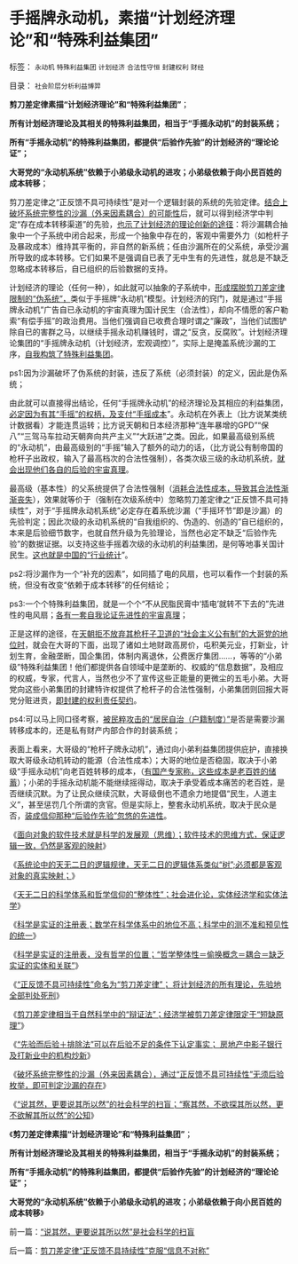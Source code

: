 # 手摇牌永动机，素描“计划经济理论”和“特殊利益集团”

标签： `永动机` `特殊利益集团` `计划经济` `合法性守恒` `封建权利` `财经` 

目录： `社会阶层分析利益博羿`

**剪刀差定律素描“计划经济理论”和“特殊利益集团”**；

**所有计划经济理论及其相关的特殊利益集团，相当于“手摇永动机”的封装系统；**

**所有“手摇永动机”的特殊利益集团，都提供“后验作先验”的计划经济的“理论论证”；**

**大哥党的“永动机系统”依赖于小弟级永动机的进攻；小弟级依赖于向小民百姓的成本转移**；



剪刀差定律之“正反馈不具可持续性”是对一个逻辑封装的系统的先验定律。[结合上破坏系统完整性的沙漏（外来因素耦合）的可能性](../../../2014/1/14/破坏系统完整性的沙漏,打新者炒新形成的“系统沙漏”.md)后，就可以得到经济学中判定“存在成本转移渠道”的先验，[也示了计划经济的理论创新的途径](../../../2014/1/14/研究“社会可持续性”的经济学，被剪刀差限定于“短缺原理”.md)：将沙漏耦合抽象中一个子系统中闭合起来，形成一个抽象中存在的，客观中需要外力（如枪杆子及暴政成本）维持其平衡的，非自然的新系统；任由沙漏所在的父系统，承受沙漏所导致的成本转移。它们如果不是强调自已表了无中生有的先进性，就总是不缺乏忽略成本转移后，自已组织的后验数据的支持。

计划经济的理论（任何一种），如此就可以抽象的子系统中，[形成摆脱剪刀差定律限制的“伪系统”，](../../../2014/1/14/“先验而后验＋排除法”排除“数据干扰”，判定房地产和打新业.md)类似于手摇牌“永动机”模型。计划经济的窍门，就是通过“手摇牌永动机”广告自已永动机的宇宙真理为国计民生（合法性），却向不情愿的客户勒索“有偿手摇”的政治费用。当他们强调自已收费合理时谓之“廉政”，当他们试图铲除自已的害群之马，以继续手摇永动机赚钱时，谓之“反贪，反腐败”。计划经济理论集团的“手摇牌永动机（计划经济，宏观调控）”，实际上是掩盖系统沙漏的工序，[自我构筑了特殊利益集团](../../../2013/10/22/旧制度换种形式称改革，换批人叫革命，及黄宗羲定律和反谷物法.md)。

ps1:因为沙漏破坏了伪系统的封装，违反了系统（必须封装）的定义，因此是伪系统；

由此就可以直接得出结论，任何“手摇牌永动机”的经济理论及其相应的利益集团，[必定因为有其“手摇”的权柄，及支付“手摇成本](../../../2009/6/16/三脚猫真理观支持着计划苍生的优越信念.md)”。永动机在外表上（比方说某类统计数据看）才能连贯运转；比方说天朝和日本经济那种“连年暴增的GPD”“保八”“三驾马车拉动天朝奔向共产主义”“大跃进”之类。因此，如果最高级别系统的“永动机”，由最高级别的“手摇”输入了额外的动力的话，（比方说公有制帝国的枪杆子出政权，输入了最高档次的合法性强制），各类次级三级的永动机系统，[就会出现他们各自的后验的宇宙真理](../../../2009/6/16/三脚猫的真理观和独脚龙.md)。

最高级（基本性）的父系统提供了合法性强制（[消耗合法性成本，导致其合法性渐渐丧失](../../../2013/10/10/从合法性守恒中提炼“合法性成本”谈李天一轮奸案的辩护集团.md)），效果就等价于（强制在次级系统中）忽略剪刀差定律之“正反馈不具可持续性”，对于“手摇牌永动机系统”必定存在着系统沙漏（“手摇环节”即是沙漏）的先验判定；因此次级的永动机系统的“自我组织的、伪造的、创造的”自已组织的，本来是后验细节数字，也就自然升级为先验理论，当然也必定不缺乏“后验作先验”的数据证据。以支持这些手摇着次级的永动机的利益集团，是何等地事关国计民生。[这也就是中国的“行业统计](../../../2012/6/30/科学派是两百年来“政府干预论”的政治哲学.md)”。

ps2:将沙漏作为一个“补充的因素”，如同插了电的风扇，也可以看作一个封装的系统，但没有改变“依赖于成本转移”的任何结论；

ps3:一个个特殊利益集团，就是一个个“不从民脂民膏中‘插电’就转不下去的”先进性的电风扇；[各有一套自我论证先进性的宇宙真理](../../../2013/11/13/宇宙真理强势崛起一年多，地狱法则的英明投机！.md)；

正是这样的途径，在[天朝拒不放弃其枪杆子卫道的“社会主义公有制”的大哥党的地位时](../../../2014/1/1/总体党在现代社会中的群体行为特性.md)，就会在大哥的下面，出现了诸如土地财政高房价，屯积美元业，打新业，计划生育，金融垄断，国企集团，体制内离退休，公费医疗集团……，等等的“小弟级”特殊利益集团！他们都提供各自领域中是垄断的、权威的“信息数据”，及相应的权威，专家，代言人，当然也少不了宣传这些正能量的更微尘的五毛小弟。大哥党向这些小弟集团的封建特许权提供了枪杆子的合法性强制，小弟集团则回报大哥党分赃进贡，[即封建的权利责任契约](../../../2013/12/19/不可侵犯的是私有产权，不是政府授受的特许权（谷物法）.md)。

ps4:可以马上同口径考察，[被民粹攻击的“居民自治（户籍制度）”](../../../2010/3/6/为户籍制度正名，是民主启蒙的关键一环.md)是否是需要沙漏转移成本的，还是私有财产内部合作的封装系统；

表面上看来，大哥级的“枪杆子牌永动机”，通过向小弟利益集团提供庇护，直接换取大哥级永动机转动的能源（合法性成本）；大哥的地位是否稳固，取决于小弟级“手摇永动机”向老百姓转移的成本，（[有国产专家称，这些成本是老百姓的储蓄](../../../2014/1/11/封建惯例让公众不满，宣传狡辩让公众恼火.md)）；小弟的手摇永动机能不能继续摇得动，取决于承受着成本痛苦的老百姓，是否继续沉默。为了让民众继续沉默，大哥级倒也不遗余力地提倡“民生，人道主义”，甚至惩罚几个所谓的贪官。但是实际上，整套永动机系统，取决于民众是否，[装成信仰那种“后验作先验”忽悠的先进性](../../../2013/8/22/房价上涨是统计的错觉，房租价格指数中的统计缺陷.md)。

《[面向对象的软件技术就是科学的发展观（思维）；软件技术的思维方式，保证逻辑一致，仍然是客观的映射](../../../2012/3/14/面向对象的“科学发展观”.md)》

《[系统论中的天无二日的逻辑规律，天无二日的逻辑体系类似“树”;必须都是客观对象的真实映射；](../../../2012/3/14/系统论,进化论和信息系统.md)》

《[天无二日的科学体系和哲学信仰的“整体性”；社会进化论，实体经济学和实体法学](../../../2012/3/14/天无二日的科学和哲学信仰的“整体性”.md)》

《[科学是实证的注册表；数学在科学体系中的地位不高；科学中的测不准和预见性的统一](../../../2012/3/15/科学是实证的注册表，数学不是必要的；.md)》

《[科学是实证的注册表，没有哲学的位置；“哲学整体性＝偷换概念＝耦合＝缺乏实证的实体和关联”](../../../2012/3/15/科学中没有哲学的位置；信仰的位置在那里？.md)》

《[“正反馈不具可持续性”命名为“剪刀差定律”；
将计划经济的所有理论，先验地全部判处死刑](../../../2014/1/14/系统论的“正反馈不具可持续性”命名为“剪刀差定律”.md)》

《[剪刀差定律相当于自然科学中的“辩证法”；经济学被剪刀差定律限定于“短缺原理”](../../../2014/1/14/研究“社会可持续性”的经济学，被剪刀差限定于“短缺原理”.md)》

《[“先验而后验＋排除法”可以在后验不足的条件下认定事实；
房地产中影子银行及打新业中的机构炒新](../../../2014/1/14/“先验而后验＋排除法”排除“数据干扰”，判定房地产和打新业.md)》

《[破坏系统完整性的沙漏（外来因素耦合），通过“正反馈不具可持续性”无须后验枚举，即可判定沙漏的存在](../../../2014/1/14/破坏系统完整性的沙漏,打新者炒新形成的“系统沙漏”.md)》

《[“说其然，更要说其所以然”的社会科学的扫盲；“察其然，不欲探其所以然，更不欲解其所以然”的公知](../../../2014/1/14/“说其然，更要说其所以然”是社会科学的扫盲.md)》

《**剪刀差定律素描“计划经济理论”和“特殊利益集团”**；

**所有计划经济理论及其相关的特殊利益集团，相当于“手摇永动机”的封装系统；**

**所有“手摇永动机”的特殊利益集团，都提供“后验作先验”的计划经济的“理论论证”；**

**大哥党的“永动机系统”依赖于小弟级永动机的进攻；小弟级依赖于向小民百姓的成本转移**》



前一篇：[“说其然，更要说其所以然”是社会科学的扫盲](../../../2014/1/14/“说其然，更要说其所以然”是社会科学的扫盲.md)

后一篇：[剪刀差定律“正反馈不具持续性”克服“信息不对称”](../../../2014/1/14/剪刀差定律“正反馈不具持续性”克服“信息不对称”.md)